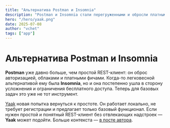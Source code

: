 ```yaml
---
title: "Альтернатива Postman и Insomnia"
description: "Postman и Insomnia стали перегруженными и обросли платными функциями. Новая альтернатива — Yaak. Лёгкий REST-клиент с базовым набором функций."
hero: "/hero/yaak.png"
date: 2025-07-08
author: "vchet"
tags: ["app"]
---
```


# Альтернатива Postman и Insomnia

**Postman** уже давно больше, чем простой REST-клиент: он оброс авторизацией, облаками и платными фичами. Когда-то легковесной альтернативой ему была **Insomnia**, но и она постепенно ушла в сторону усложнения и ограничения бесплатного доступа. Теперь для базовых задач это уже не тот инструмент.

[Yaak](https://yaak.app) новая попытка вернуться к простоте. Он работает локально, не требует регистрации и предлагает только базовый функционал. Если нужен простой и понятный REST-клиент без отвлекающих надстроек — **Yaak** может подойти. Больше контекста — [в посте автора](https://yaak.app/blog/yet-another-api-client).
